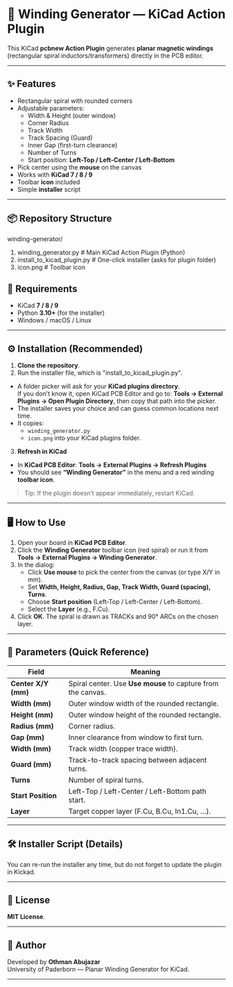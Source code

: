 # 🧭 Winding Generator — KiCad Action Plugin

This KiCad **pcbnew Action Plugin** generates **planar magnetic windings** (rectangular spiral inductors/transformers) directly in the PCB editor.

---

## ✨ Features

- Rectangular spiral with rounded corners
- Adjustable parameters:
  - Width & Height (outer window)
  - Corner Radius
  - Track Width
  - Track Spacing (Guard)
  - Inner Gap (first-turn clearance)
  - Number of Turns
  - Start position: **Left-Top / Left-Center / Left-Bottom**
- Pick center using the **mouse** on the canvas
- Works with **KiCad 7 / 8 / 9**
- Toolbar **icon** included
- Simple **installer** script

---

## 📦 Repository Structure
winding-generator/
1) winding_generator.py # Main KiCad Action Plugin (Python)
2) install_to_kicad_plugin.py # One-click installer (asks for plugin folder)
3) icon.png # Toolbar icon 
## 🧰 Requirements

- KiCad **7 / 8 / 9**
- Python **3.10+** (for the installer)
- Windows / macOS / Linux

---

## ⚙️ Installation (Recommended)

 1) **Clone the repository**.
 2) Run the installer file, which is "install_to_kicad_plugin.py".
- A folder picker will ask for your **KiCad plugins directory**.  
  If you don’t know it, open KiCad PCB Editor and go to:
  **Tools → External Plugins → Open Plugin Directory**, then copy that path into the picker.
- The installer saves your choice and can guess common locations next time.
- It copies:
  - `winding_generator.py`
  - `icon.png`
  into your KiCad plugins folder.

3) **Refresh in KiCad**
- In **KiCad PCB Editor**: **Tools → External Plugins → Refresh Plugins**
- You should see **“Winding Generator”** in the menu and a red winding **toolbar icon**.

> Tip: If the plugin doesn’t appear immediately, restart KiCad.

---

## 🖥️ How to Use

1. Open your board in **KiCad PCB Editor**.
2. Click the **Winding Generator** toolbar icon (red spiral) or run it from  
   **Tools → External Plugins → Winding Generator**.
3. In the dialog:
   - Click **Use mouse** to pick the center from the canvas (or type X/Y in mm).
   - Set **Width, Height, Radius, Gap, Track Width, Guard (spacing), Turns**.
   - Choose **Start position** (Left-Top / Left-Center / Left-Bottom).
   - Select the **Layer** (e.g., F.Cu).
4. Click **OK**. The spiral is drawn as TRACKs and 90° ARCs on the chosen layer.

---

## 🔧 Parameters (Quick Reference)

| Field              | Meaning                                                                 |
|--------------------|-------------------------------------------------------------------------|
| **Center X/Y (mm)**| Spiral center. Use **Use mouse** to capture from the canvas.           |
| **Width (mm)**     | Outer window width of the rounded rectangle.                            |
| **Height (mm)**    | Outer window height of the rounded rectangle.                           |
| **Radius (mm)**    | Corner radius.                                                          |
| **Gap (mm)**       | Inner clearance from window to first turn.                              |
| **Width (mm)**     | Track width (copper trace width).                                       |
| **Guard (mm)**     | Track-to-track spacing between adjacent turns.                          |
| **Turns**          | Number of spiral turns.                                                 |
| **Start Position** | Left-Top / Left-Center / Left-Bottom path start.                        |
| **Layer**          | Target copper layer (F.Cu, B.Cu, In1.Cu, …).                            |

---

## 🛠️ Installer Script (Details)

You can re-run the installer any time, but do not forget to update the plugin in Kickad. 


---

## 📄 License

**MIT License**.

---

## 👤 Author

Developed by **Othman Abujazar**  
University of Paderborn — Planar Winding Generator for KiCad.

---


